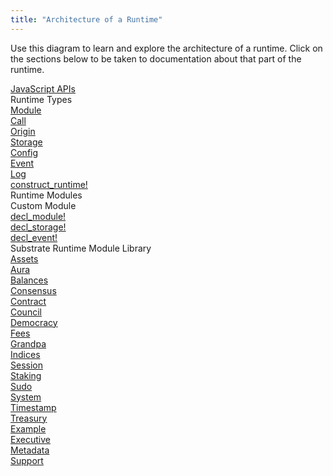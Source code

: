 ```yaml
---
title: "Architecture of a Runtime"
---
```

Use this diagram to learn and explore the architecture of a runtime. Click on the sections below to be taken to
documentation about that part of the runtime.

<div style="display:none;">Hidden</div><a href="https://polkadot.js.org/api/">
    <div class="substrate-layer substrate-javascript-apis">JavaScript APIs</div>
</a>
<div class="substrate-layer substrate-types">
    <div>Runtime Types</div><a href="#">
        <div class="substrate-type substrate-decl-module-color">Module</div>
    </a><a href="./types/call-enum/">
        <div class="substrate-type substrate-decl-module-color">Call</div>
    </a><a href="#">
        <div class="substrate-type substrate-decl-module-color">Origin</div>
    </a><a href="#">
        <div class="substrate-type substrate-decl-storage-color">Storage</div>
    </a><a href="./types/genesisconfig-struct/">
        <div class="substrate-type substrate-decl-storage-color">Config</div>
    </a><a href="./types/event-enum">
        <div class="substrate-type substrate-decl-event-color">Event</div>
    </a><a href="#">
        <div class="substrate-type substrate-custom-color">Log</div>
    </a>
</div><a href="https://crates.parity.io/srml_support/macro.construct_runtime.html">
    <div class="substrate-layer substrate-construct-runtime">construct_runtime!</div>
</a>
<div class="substrate-layer substrate-module">
    <div>Runtime Modules</div>
    <div class="substrate-module-section">
        <div>Custom Module</div><a href="https://crates.parity.io/srml_support/macro.decl_module.html">
            <div class="substrate-decl-module substrate-module-block substrate-decl-module-color">decl_module!</div>
        </a><a href="https://crates.parity.io/srml_support_procedural/macro.decl_storage.html">
            <div class="substrate-decl-storage substrate-module-block substrate-decl-storage-color">decl_storage!</div>
        </a><a href="https://crates.parity.io/srml_support/macro.decl_event.html">
            <div class="substrate-decl-event substrate-module-block substrate-decl-event-color">decl_event!</div>
        </a>
    </div>
    <div class="substrate-module-section">
        <div>Substrate Runtime Module Library</div><a href="https://crates.parity.io/srml_assets/index.html">
            <div class="substrate-srml-row">Assets</div>
        </a><a href="https://crates.parity.io/srml_aura/index.html">
            <div class="substrate-srml-row">Aura</div>
        </a><a href="https://crates.parity.io/srml_balances/index.html">
            <div class="substrate-srml-row">Balances</div>
        </a><a href="https://crates.parity.io/srml_consensus/index.html">
            <div class="substrate-srml-row">Consensus</div>
        </a><a href="https://crates.parity.io/srml_contract/index.html">
            <div class="substrate-srml-row">Contract</div>
        </a><a href="https://crates.parity.io/srml_council/index.html">
            <div class="substrate-srml-row">Council</div>
        </a><a href="https://crates.parity.io/srml_democracy/index.html">
            <div class="substrate-srml-row">Democracy</div>
        </a><a href="https://crates.parity.io/srml_fees/index.html">
            <div class="substrate-srml-row">Fees</div>
        </a><a href="https://crates.parity.io/srml_grandpa/index.html">
            <div class="substrate-srml-row">Grandpa</div>
        </a><a href="https://crates.parity.io/srml_indices/index.html">
            <div class="substrate-srml-row">Indices</div>
        </a><a href="https://crates.parity.io/srml_session/index.html">
            <div class="substrate-srml-row">Session</div>
        </a><a href="https://crates.parity.io/srml_staking/index.html">
            <div class="substrate-srml-row">Staking</div>
        </a><a href="https://crates.parity.io/srml_sudo/index.html">
            <div class="substrate-srml-row">Sudo</div>
        </a><a href="https://crates.parity.io/srml_system/index.html">
            <div class="substrate-srml-row">System</div>
        </a><a href="https://crates.parity.io/srml_timestamp/index.html">
            <div class="substrate-srml-row">Timestamp</div>
        </a><a href="https://crates.parity.io/srml_treasury/index.html">
            <div class="substrate-srml-row">Treasury</div>
        </a><a href="#">
            <div class="substrate-srml-row substrate-srml-meta">Example</div>
        </a><a href="https://crates.parity.io/srml_executive/index.html">
            <div class="substrate-srml-row substrate-srml-meta">Executive</div>
        </a><a href="https://crates.parity.io/srml_metadata/index.html">
            <div class="substrate-srml-row substrate-srml-meta">Metadata</div>
        </a><a href="https://crates.parity.io/srml_support/index.html">
            <div class="substrate-srml-row substrate-srml-meta">Support</div>
        </a>
    </div>
</div>